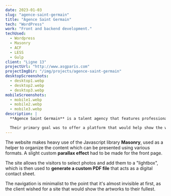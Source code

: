 ```yaml
---
date: 2023-01-03
slug: "agence-saint-germain"
title: "Agence Saint Germain"
tech: "WordPress"
work: "Front and backend development."
techUsed:
  - Wordpress
  - Masonry
  - ACF
  - LESS
  - Gulp
client: "Ligne 13"
projectUrl: "http://www.asgparis.com"
projectImgDir: "/img/projects/agence-saint-germain"
desktopScreenshots:
  - desktop1.webp
  - desktop2.webp
  - desktop3.webp
mobileScreenshots:
  - mobile1.webp
  - mobile2.webp
  - mobile3.webp
description: |
  **Agence Saint Germain** is a talent agency that features professional photographers, videomakers and make-up artists.

  Their primary goal was to offer a platform that would help show the work of their various talents.
---
```


The website makes heavy use of the Javascript library **Masonry**, used as a helper to organize the content which can be presented using various formats. A slight custom **parallax effect** had to be made for the front page.

The site allows the visitors to select photos and add them to a "lightbox", which is then used to **generate a custom PDF file** that acts as a digital contact sheet.

The navigation is minimalist to the point that it's almost invisible at first, as the client wished for a site that would show the artworks to their fullest.
